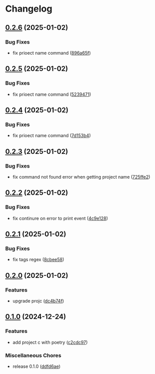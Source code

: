 # Changelog

## [0.2.6](https://github.com/ash-murphy-colibri/aws-analytics-lab-pdk-poc3/compare/projC@v0.2.5...projC@v0.2.6) (2025-01-02)


### Bug Fixes

* fix prioect name command ([896a65f](https://github.com/ash-murphy-colibri/aws-analytics-lab-pdk-poc3/commit/896a65f897625da22be6ebc0188f77e2294321e6))

## [0.2.5](https://github.com/ash-murphy-colibri/aws-analytics-lab-pdk-poc3/compare/projC@v0.2.4...projC@v0.2.5) (2025-01-02)


### Bug Fixes

* fix prioect name command ([5239471](https://github.com/ash-murphy-colibri/aws-analytics-lab-pdk-poc3/commit/52394715dbeb77b122102f290c1fb0731fa1d257))

## [0.2.4](https://github.com/ash-murphy-colibri/aws-analytics-lab-pdk-poc3/compare/projC@v0.2.3...projC@v0.2.4) (2025-01-02)


### Bug Fixes

* fix prioect name command ([7d153b4](https://github.com/ash-murphy-colibri/aws-analytics-lab-pdk-poc3/commit/7d153b4965c021fc245345264106f04f6a9ba0a3))

## [0.2.3](https://github.com/ash-murphy-colibri/aws-analytics-lab-pdk-poc3/compare/projC@v0.2.2...projC@v0.2.3) (2025-01-02)


### Bug Fixes

* fix command not found error when getting project name ([725ffe2](https://github.com/ash-murphy-colibri/aws-analytics-lab-pdk-poc3/commit/725ffe244c9a0fd3844da50e7f3c86c7d86b4dec))

## [0.2.2](https://github.com/ash-murphy-colibri/aws-analytics-lab-pdk-poc3/compare/projC@v0.2.1...projC@v0.2.2) (2025-01-02)


### Bug Fixes

* fix continure on error to print event ([4c9e128](https://github.com/ash-murphy-colibri/aws-analytics-lab-pdk-poc3/commit/4c9e128ac239fcd357951ef3311a498700579493))

## [0.2.1](https://github.com/ash-murphy-colibri/aws-analytics-lab-pdk-poc3/compare/projC@v0.2.0...projC@v0.2.1) (2025-01-02)


### Bug Fixes

* fix tags regex ([8cbee58](https://github.com/ash-murphy-colibri/aws-analytics-lab-pdk-poc3/commit/8cbee58f9b2a33f7b926493e6e24d78a3a046624))

## [0.2.0](https://github.com/ash-murphy-colibri/aws-analytics-lab-pdk-poc3/compare/projC-v0.1.0...projC@v0.2.0) (2025-01-02)


### Features

* upgrade projc ([dc4b74f](https://github.com/ash-murphy-colibri/aws-analytics-lab-pdk-poc3/commit/dc4b74f97d5af99bce9314117445a253dd09ac51))

## [0.1.0](https://github.com/McK-Internal/aws-analytics-lab-pdk-poc2/compare/projC-v0.1.0...projC@v0.1.0) (2024-12-24)


### Features

* add project c with poetry ([c2cdc97](https://github.com/McK-Internal/aws-analytics-lab-pdk-poc2/commit/c2cdc97dd34efd0fb3097a8a8ad845dc41c58a6d))


### Miscellaneous Chores

* release 0.1.0 ([ddfd6ae](https://github.com/McK-Internal/aws-analytics-lab-pdk-poc2/commit/ddfd6ae03682a716c57240fe10c961ea8be07a78))
